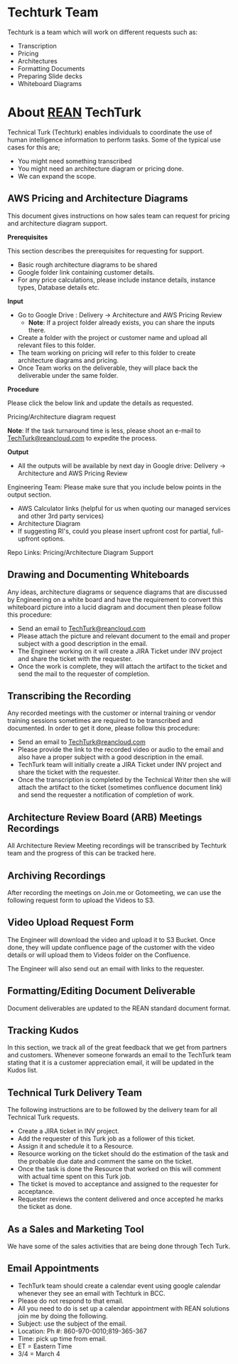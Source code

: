 # Techturk Team

Techturk is a team which will work on different requests such as:
- Transcription
- Pricing
- Architectures
- Formatting Documents
- Preparing Slide decks
- Whiteboard Diagrams

# About [REAN](https://www.reancloud.com/) TechTurk

Technical Turk (Techturk) enables individuals to coordinate the use of human intelligence information to perform tasks. Some of the typical use cases for this are; 
- You might need something transcribed
- You might need an architecture diagram or pricing done.
- We can expand the scope. 

## AWS Pricing and Architecture Diagrams

This document gives instructions on how sales team can request for pricing and architecture diagram support. 

**Prerequisites**

This section describes the prerequisites for requesting for support. 
- Basic rough architecture diagrams to be shared
- Google folder link containing customer details.
- For any price calculations, please include instance details, instance types, Database details etc.

**Input**

- Go to Google Drive : Delivery -> Architecture and AWS Pricing Review
    - **Note**: If a project folder already exists, you can share the inputs there.
- Create a folder with the project or customer name and upload all relevant files to this folder.
- The team working on pricing will refer to this folder to create architecture diagrams and pricing.
- Once Team works on the deliverable, they will place back the deliverable under the same folder.

**Procedure**

Please click the below link and update the details as requested.

Pricing/Architecture diagram request 

**Note**: If the task turnaround time is less, please shoot an e-mail to TechTurk@reancloud.com to expedite the process.

**Output**

- All the outputs will be available by next day in Google drive: Delivery -> Architecture and AWS Pricing Review

Engineering Team: Please make sure that you include below points in the output section.
- AWS Calculator links (helpful for us when quoting our managed services and other 3rd party services)
- Architecture Diagram 
- If suggesting RI's, could you please insert upfront cost for partial, full-upfront options.

Repo Links: Pricing/Architecture Diagram Support

## Drawing and Documenting Whiteboards

Any ideas, architecture diagrams or sequence diagrams that are discussed by Engineering on a white board and have the requirement to convert this whiteboard picture into a lucid diagram and document then please follow this procedure:

- Send an email to TechTurk@reancloud.com
- Please attach the picture and relevant document to the email and proper subject with a good description in the email.
- The Engineer working on it will create a JIRA Ticket under INV project and share the ticket with the requester.
- Once the work is complete, they will attach the artifact to the ticket and send the mail to the requester of completion.

## Transcribing the Recording

Any recorded meetings with the customer or internal training or vendor training sessions sometimes are required to be transcribed and documented. In order to get it done, please follow this procedure:

- Send an email to TechTurk@reancloud.com
- Please provide the link to the recorded video or audio to the email and also have a proper subject with a good description in the email.
- TechTurk team will initially create a JIRA Ticket under INV project and share the ticket with the requester.
- Once the transcription is completed by the Technical Writer then she will attach the artifact to the ticket (sometimes confluence document link) and send the requester a notification of completion of work.

## Architecture Review Board (ARB) Meetings Recordings

All Architecture Review Meeting recordings will be transcribed by Techturk team and the progress of this can be tracked here.

## Archiving Recordings

After recording the meetings on Join.me or Gotomeeting, we can use the following request form to upload the Videos to S3.

## Video Upload Request Form

The Engineer will download the video and upload it to S3 Bucket. Once done, they will update confluence page of the customer with the video details or will upload them to Videos folder on the Confluence. 

The Engineer will also send out an email with links to the requester.

## Formatting/Editing Document Deliverable

Document deliverables are updated to the REAN standard document format. 

## Tracking Kudos

In this section, we track all of the great feedback that we get from partners and customers.
Whenever someone forwards an email to the TechTurk team stating that it is a customer appreciation email, it will be updated in the Kudos list.

## Technical Turk Delivery Team

The following instructions are to be followed by the delivery team for all Technical Turk requests. 
- Create a JIRA ticket in INV project.
- Add the requester of this Turk job as a follower of this ticket.
- Assign it and schedule it to a Resource.
- Resource working on the ticket should do the estimation of the task and the probable due date and comment the same on the ticket.
- Once the task is done the Resource that worked on this will comment with actual time spent on this Turk job.
- The ticket is moved to acceptance and assigned to the requester for acceptance.
- Requester reviews the content delivered and once accepted he marks the ticket as done.

## As a Sales and Marketing Tool

We have some of the sales activities that are being done through Tech Turk.

## Email Appointments

- TechTurk team should create a calendar event using google calendar whenever they see an email with Techturk in BCC. 
- Please do not respond to that email. 
- All you need to do is set up a calendar appointment with REAN solutions join me by doing the following. 
- Subject: use the subject of the email. 
- Location: Ph #: 860-970-0010;819-365-367
- Time: pick up time from email. 
- ET = Eastern Time
- 3/4 = March 4

